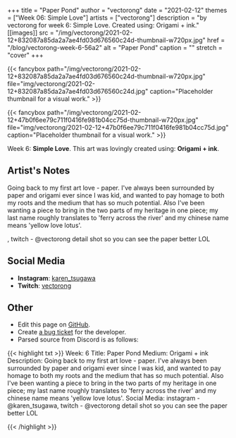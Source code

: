 +++
title =       "Paper Pond"
author =      "vectorong"
date =        "2021-02-12"
themes =      ["Week 06: Simple Love"]
artists =     ["vectorong"]
description = "by vectorong for week 6: Simple Love. Created using: Origami + ink."
[[images]]
      src = "/img/vectorong/2021-02-12+832087a85da2a7ae4fd03d676560c24d-thumbnail-w720px.jpg"
      href = "/blog/vectorong-week-6-56a2"
      alt = "Paper Pond"
      caption = ""
      stretch = "cover"
+++


{{< fancybox path="/img/vectorong/2021-02-12+832087a85da2a7ae4fd03d676560c24d-thumbnail-w720px.jpg" file="img/vectorong/2021-02-12+832087a85da2a7ae4fd03d676560c24d.jpg" caption="Placeholder thumbnail for a visual work." >}}

{{< fancybox path="/img/vectorong/2021-02-12+47b0f6ee79c711f0416fe981b04cc75d-thumbnail-w720px.jpg" file="img/vectorong/2021-02-12+47b0f6ee79c711f0416fe981b04cc75d.jpg" caption="Placeholder thumbnail for a visual work." >}}


Week 6: **Simple Love**. This art was lovingly created using: **Origami + ink**.

## Artist's Notes

Going back to my first art love - paper. I've always been surrounded by paper and origami ever since I was kid, and wanted to pay homage to both my roots and the medium that has so much potential. Also I've been wanting a piece to bring in the two parts of my heritage in one piece; my last name roughly translates to 'ferry across the river' and my chinese name means 'yellow love lotus'.

, twitch - @vectorong
detail shot so you can see the paper better LOL

## Social Media

- **Instagram**: <a href='https://instagram.com/karen_tsugawa' target='_blank'>karen_tsugawa</a>
- **Twitch**: <a href='https://twitch.tv/vectorong' target='_blank'>vectorong</a>

## Other

- Edit this page on [GitHub](https://github.com/teaminkling/web-refresh/edit/main/content/blog/vectorong-week-6-56a2.md).
- Create [a bug ticket](https://github.com/teaminkling/web-refresh/issues/new?assignees=&labels=bug&template=problem-report.md&title=) for the developer.
- Parsed source from Discord is as follows:

{{< highlight txt >}}
Week: 6
Title: Paper Pond
Medium: Origami + ink
Description: Going back to my first art love - paper. I've always been surrounded by paper and origami ever since I was kid, and wanted to pay homage to both my roots and the medium that has so much potential. Also I've been wanting a piece to bring in the two parts of my heritage in one piece; my last name roughly translates to 'ferry across the river' and my chinese name means 'yellow love lotus'.
Social Media: instagram - @karen_tsugawa, twitch - @vectorong
detail shot so you can see the paper better LOL

{{< /highlight >}}